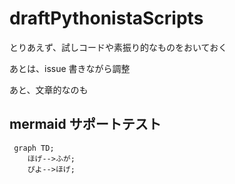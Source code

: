 # draftPythonistaScripts

とりあえず、試しコードや素振り的なものをおいておく

あとは、issue 書きながら調整


あと、文章的なのも


## mermaid サポートテスト


```mermaid
 graph TD;
    ほげ-->ふが;
    ぴよ-->ほげ;
```

